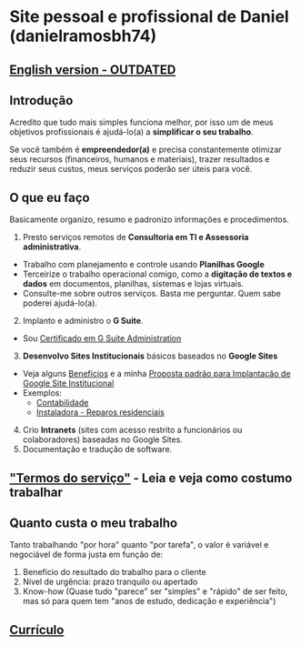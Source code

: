 # Site pessoal e profissional de Daniel (danielramosbh74)

<!-- ## [English version - REVISAR - Desatualizada](https://danielramosbh74.github.io/index_en) -->
## [English version - OUTDATED](https://danielramosbh74.github.io/index_en)

## Introdução

Acredito que tudo mais simples funciona melhor, por isso um de meus objetivos profissionais é ajudá-lo(a) a **simplificar o seu trabalho**.

Se você também é **empreendedor(a)** e precisa constantemente otimizar seus recursos (financeiros, humanos e materiais), trazer resultados e reduzir seus custos, meus serviços poderão ser úteis para você.

## O que eu faço

Basicamente organizo, resumo e padronizo informações e procedimentos.

1. Presto serviços remotos de **Consultoria em TI e Assessoria administrativa**.
  - Trabalho com planejamento e controle usando **Planilhas Google**
  - Terceirize o trabalho operacional comigo, como a **digitação de textos e dados** em documentos, planilhas, sistemas e lojas virtuais.
  - Consulte-me sobre outros serviços. Basta me perguntar. Quem sabe poderei ajudá-lo(a).
2. Implanto e administro o **G Suite**.
  - Sou [Certificado em G Suite Administration](https://www.coursera.org/account/accomplishments/specialization/ZVUC5RXBVQBJ)
3. **Desenvolvo Sites Institucionais** básicos baseados no **Google Sites**  
  - Veja alguns [Benefícios](https://www.google.com/search?q=beneficios+google+sites&oq=beneficios+google+sites&aqs=chrome..69i57.5606j0j7&sourceid=chrome&ie=UTF-8) e a minha [Proposta padrão para Implantação de Google Site Institucional](https://docs.google.com/document/d/e/2PACX-1vTbdf-VHAz_v0_16yYMftqaQbKLDpqqkcqMgP1HfKTMbHPqPll0JiRnioViE703bT9X73ju7m0uu8dV/pub)  
  - Exemplos:
    - [Contabilidade](https://sites.google.com/view/exemplo-contabilidade-1)
    - [Instaladora - Reparos residenciais](https://sites.google.com/view/instaladorakaizen)
4. Crio **Intranets** (sites com acesso restrito a funcionários ou colaboradores) baseadas no Google Sites.
5. Documentação e tradução de software.

## ["Termos do serviço"](https://danielramosbh74.github.io/termos-do-servico.md) - Leia e veja como costumo trabalhar

## Quanto custa o meu trabalho

Tanto trabalhando "por hora" quanto "por tarefa", o valor é variável e negociável de forma justa em função de:

1. Benefício do resultado do trabalho para o cliente
2. Nível de urgência: prazo tranquilo ou apertado
3. Know-how (Quase tudo "parece" ser "simples" e "rápido" de ser feito, mas só para quem tem "anos de estudo, dedicação e experiência")

## [Currículo](https://docs.google.com/document/d/e/2PACX-1vT4ZszyCHsQ7uXm00EuLSWy834s5TeKNlMAkgSNJEWKDftY6m3I1jlFf44HvDcSYa2wFVWyHzmGudgN/pub)
